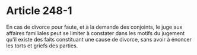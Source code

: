 # Article 248-1

En cas de divorce pour faute, et à la demande des conjoints, le juge aux affaires familiales peut se limiter à constater dans les motifs du jugement qu'il existe des faits constituant une cause de divorce, sans avoir à énoncer les torts et griefs des parties.
